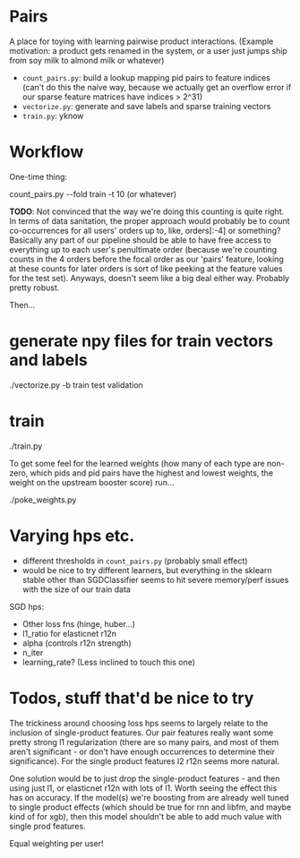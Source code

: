 # Pairs

A place for toying with learning pairwise product interactions. (Example motivation: a product gets renamed in the system, or a user just jumps ship from soy milk to almond milk or whatever)

- `count_pairs.py`: build a lookup mapping pid pairs to feature indices (can't
  do this the naive way, because we actually get an overflow error if our sparse
  feature matrices have indices > 2^31)
- `vectorize.py`: generate and save labels and sparse training vectors
- `train.py`: yknow

# Workflow

One-time thing:

  count_pairs.py --fold train -t 10 (or whatever)

**TODO**: Not convinced that the way we're doing this counting is quite right. In terms of data sanitation, the proper approach would probably be to count co-occurrences for all users' orders up to, like, orders[:-4] or something? Basically any part of our pipeline should be able to have free access to everything up to each user's penultimate order (because we're counting counts in the 4 orders before the focal order as our 'pairs' feature, looking at these counts for later orders is sort of like peeking at the feature values for the test set). Anyways, doesn't seem like a big deal either way. Probably pretty robust.


Then...

  # generate npy files for train vectors and labels
  ./vectorize.py -b <boost-model> train test validation
  # train
  ./train.py

To get some feel for the learned weights (how many of each type are non-zero, which pids and pid pairs have the highest and lowest weights, the weight on the upstream booster score) run...

 ./poke_weights.py 

# Varying hps etc.

- different thresholds in `count_pairs.py` (probably small effect)
- would be nice to try different learners, but everything in the sklearn stable other
  than SGDClassifier seems to hit severe memory/perf issues with the size of our train data

SGD hps:
- Other loss fns (hinge, huber...) 
- l1_ratio for elasticnet r12n
- alpha (controls r12n strength)
- n_iter
- learning_rate? (Less inclined to touch this one)

# Todos, stuff that'd be nice to try

The trickiness around choosing loss hps seems to largely relate to the inclusion of single-product features. Our pair features really want some pretty strong l1 regularization (there are so many pairs, and most of them aren't significant - or don't have enough occurrences to determine their significance). For the single product features l2 r12n seems more natural.

One solution would be to just drop the single-product features - and then using just l1, or elasticnet r12n with lots of l1. Worth seeing the effect this has on accuracy. If the model(s) we're boosting from are already well tuned to single product effects (which should be true for rnn and libfm, and maybe kind of for xgb), then this model shouldn't be able to add much value with single prod features.


Equal weighting per user!
